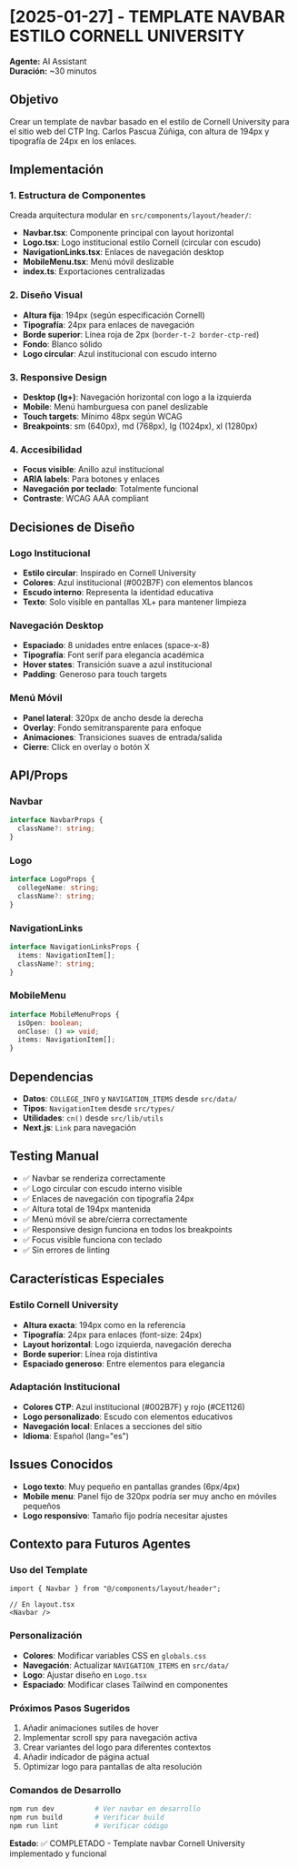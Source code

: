 # [2025-01-27] - TEMPLATE NAVBAR ESTILO CORNELL UNIVERSITY
**Agente:** AI Assistant  
**Duración:** ~30 minutos

## Objetivo
Crear un template de navbar basado en el estilo de Cornell University para el sitio web del CTP Ing. Carlos Pascua Zúñiga, con altura de 194px y tipografía de 24px en los enlaces.

## Implementación

### 1. Estructura de Componentes
Creada arquitectura modular en `src/components/layout/header/`:
- **Navbar.tsx**: Componente principal con layout horizontal
- **Logo.tsx**: Logo institucional estilo Cornell (circular con escudo)
- **NavigationLinks.tsx**: Enlaces de navegación desktop
- **MobileMenu.tsx**: Menú móvil deslizable
- **index.ts**: Exportaciones centralizadas

### 2. Diseño Visual
- **Altura fija**: 194px (según especificación Cornell)
- **Tipografía**: 24px para enlaces de navegación
- **Borde superior**: Línea roja de 2px (`border-t-2 border-ctp-red`)
- **Fondo**: Blanco sólido
- **Logo circular**: Azul institucional con escudo interno

### 3. Responsive Design
- **Desktop (lg+)**: Navegación horizontal con logo a la izquierda
- **Mobile**: Menú hamburguesa con panel deslizable
- **Touch targets**: Mínimo 48px según WCAG
- **Breakpoints**: sm (640px), md (768px), lg (1024px), xl (1280px)

### 4. Accesibilidad
- **Focus visible**: Anillo azul institucional
- **ARIA labels**: Para botones y enlaces
- **Navegación por teclado**: Totalmente funcional
- **Contraste**: WCAG AAA compliant

## Decisiones de Diseño

### Logo Institucional
- **Estilo circular**: Inspirado en Cornell University
- **Colores**: Azul institucional (#002B7F) con elementos blancos
- **Escudo interno**: Representa la identidad educativa
- **Texto**: Solo visible en pantallas XL+ para mantener limpieza

### Navegación Desktop
- **Espaciado**: 8 unidades entre enlaces (space-x-8)
- **Tipografía**: Font serif para elegancia académica
- **Hover states**: Transición suave a azul institucional
- **Padding**: Generoso para touch targets

### Menú Móvil
- **Panel lateral**: 320px de ancho desde la derecha
- **Overlay**: Fondo semitransparente para enfoque
- **Animaciones**: Transiciones suaves de entrada/salida
- **Cierre**: Click en overlay o botón X

## API/Props

### Navbar
```typescript
interface NavbarProps {
  className?: string;
}
```

### Logo
```typescript
interface LogoProps {
  collegeName: string;
  className?: string;
}
```

### NavigationLinks
```typescript
interface NavigationLinksProps {
  items: NavigationItem[];
  className?: string;
}
```

### MobileMenu
```typescript
interface MobileMenuProps {
  isOpen: boolean;
  onClose: () => void;
  items: NavigationItem[];
}
```

## Dependencias
- **Datos**: `COLLEGE_INFO` y `NAVIGATION_ITEMS` desde `src/data/`
- **Tipos**: `NavigationItem` desde `src/types/`
- **Utilidades**: `cn()` desde `src/lib/utils`
- **Next.js**: `Link` para navegación

## Testing Manual
- ✅ Navbar se renderiza correctamente
- ✅ Logo circular con escudo interno visible
- ✅ Enlaces de navegación con tipografía 24px
- ✅ Altura total de 194px mantenida
- ✅ Menú móvil se abre/cierra correctamente
- ✅ Responsive design funciona en todos los breakpoints
- ✅ Focus visible funciona con teclado
- ✅ Sin errores de linting

## Características Especiales

### Estilo Cornell University
- **Altura exacta**: 194px como en la referencia
- **Tipografía**: 24px para enlaces (font-size: 24px)
- **Layout horizontal**: Logo izquierda, navegación derecha
- **Borde superior**: Línea roja distintiva
- **Espaciado generoso**: Entre elementos para elegancia

### Adaptación Institucional
- **Colores CTP**: Azul institucional (#002B7F) y rojo (#CE1126)
- **Logo personalizado**: Escudo con elementos educativos
- **Navegación local**: Enlaces a secciones del sitio
- **Idioma**: Español (lang="es")

## Issues Conocidos
- **Logo texto**: Muy pequeño en pantallas grandes (6px/4px)
- **Mobile menu**: Panel fijo de 320px podría ser muy ancho en móviles pequeños
- **Logo responsivo**: Tamaño fijo podría necesitar ajustes

## Contexto para Futuros Agentes

### Uso del Template
```tsx
import { Navbar } from "@/components/layout/header";

// En layout.tsx
<Navbar />
```

### Personalización
- **Colores**: Modificar variables CSS en `globals.css`
- **Navegación**: Actualizar `NAVIGATION_ITEMS` en `src/data/`
- **Logo**: Ajustar diseño en `Logo.tsx`
- **Espaciado**: Modificar clases Tailwind en componentes

### Próximos Pasos Sugeridos
1. Añadir animaciones sutiles de hover
2. Implementar scroll spy para navegación activa
3. Crear variantes del logo para diferentes contextos
4. Añadir indicador de página actual
5. Optimizar logo para pantallas de alta resolución

### Comandos de Desarrollo
```bash
npm run dev          # Ver navbar en desarrollo
npm run build        # Verificar build
npm run lint         # Verificar código
```

**Estado**: ✅ COMPLETADO - Template navbar Cornell University implementado y funcional
